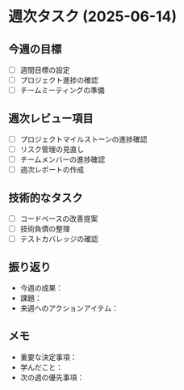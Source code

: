 # 週次タスク (2025-06-14)

## 今週の目標

-   [ ] 週間目標の設定
-   [ ] プロジェクト進捗の確認
-   [ ] チームミーティングの準備

## 週次レビュー項目

-   [ ] プロジェクトマイルストーンの進捗確認
-   [ ] リスク管理の見直し
-   [ ] チームメンバーの進捗確認
-   [ ] 週次レポートの作成

## 技術的なタスク

-   [ ] コードベースの改善提案
-   [ ] 技術負債の整理
-   [ ] テストカバレッジの確認

## 振り返り

-   今週の成果：
-   課題：
-   来週へのアクションアイテム：

## メモ

-   重要な決定事項：
-   学んだこと：
-   次の週の優先事項：

